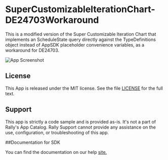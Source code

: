 SuperCustomizableIterationChart-DE24703Workaround
=================================================

This is a modified version of the Super Customizable Iteration Chart that implements an ScheduleState query directly against the TypeDefinitions object instead of AppSDK placeholder convenience variables, as a workaround for DE24703.

![App Screenshot](https://raw.githubusercontent.com/markwilliams970/Rally-ExampleApps/master/SuperCustomizableIterationChart-DE24703Workaround/images/screenshot1.png)

## License

This App is released under the MIT license.  See the file [LICENSE](./LICENSE) for the full text.

## Support
This app is strictly a code sample and is provided as-is. It's not a part of Rally's App Catalog. Rally Support cannot provide any assistance on the use, configuration, or troubleshooting of this app.

##Documentation for SDK

You can find the documentation on our help [site.](https://developer.rallydev.com)
